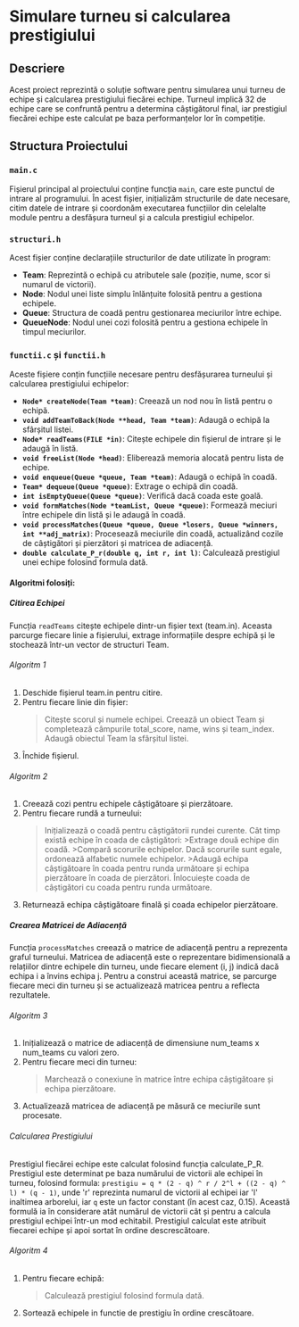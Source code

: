 # Simulare turneu si calcularea prestigiului

## Descriere
Acest proiect reprezintă o soluție software pentru simularea unui turneu de echipe și calcularea prestigiului fiecărei echipe. Turneul implică 32 de echipe care se confruntă pentru a determina câștigătorul final, iar prestigiul fiecărei echipe este calculat pe baza performanțelor lor în competiție.

## Structura Proiectului

### `main.c`
Fișierul principal al proiectului conține funcția `main`, care este punctul de intrare al programului. În acest fișier, inițializăm structurile de date necesare, citim datele de intrare și coordonăm executarea funcțiilor din celelalte module pentru a desfășura turneul și a calcula prestigiul echipelor.

### `structuri.h`
Acest fișier conține declarațiile structurilor de date utilizate în program:

- **Team**: Reprezintă o echipă cu atributele sale (poziție, nume, scor si numarul de victorii).
- **Node**: Nodul unei liste simplu înlănțuite folosită pentru a gestiona echipele.
- **Queue**: Structura de coadă pentru gestionarea meciurilor între echipe.
- **QueueNode**: Nodul unei cozi folosită pentru a gestiona echipele în timpul meciurilor.

### `functii.c` și `functii.h`
Aceste fișiere conțin funcțiile necesare pentru desfășurarea turneului și calcularea prestigiului echipelor:

- **`Node* createNode(Team *team)`**: Creează un nod nou în listă pentru o echipă.
- **`void addTeamToBack(Node **head, Team *team)`**: Adaugă o echipă la sfârșitul listei.
- **`Node* readTeams(FILE *in)`**: Citește echipele din fișierul de intrare și le adaugă în listă.
- **`void freeList(Node *head)`**: Eliberează memoria alocată pentru lista de echipe.
- **`void enqueue(Queue *queue, Team *team)`**: Adaugă o echipă în coadă.
- **`Team* dequeue(Queue *queue)`**: Extrage o echipă din coadă.
- **`int isEmptyQueue(Queue *queue)`**: Verifică dacă coada este goală.
- **`void formMatches(Node *teamList, Queue *queue)`**: Formează meciuri între echipele din listă și le adaugă în coadă.
- **`void processMatches(Queue *queue, Queue *losers, Queue *winners, int **adj_matrix)`**: Procesează meciurile din coadă, actualizând cozile de câștigători și pierzători și matricea de adiacență.
- **`double calculate_P_r(double q, int r, int l)`**: Calculează prestigiul unei echipe folosind formula dată.

#### Algoritmi folosiți:

##### Citirea Echipei
Funcția `readTeams` citește echipele dintr-un fișier text (team.in). Aceasta parcurge fiecare linie a fișierului, extrage informațiile despre echipă și le stochează într-un vector de structuri Team.

###### Algoritm 1
1. Deschide fișierul team.in pentru citire.
2. Pentru fiecare linie din fișier:
    >Citește scorul și numele echipei.
    >Creează un obiect Team și completează câmpurile total_score, name, wins și team_index.
    >Adaugă obiectul Team la sfârșitul listei.
3. Închide fișierul.

###### Algoritm 2
1. Creează cozi pentru echipele câștigătoare și pierzătoare.
2. Pentru fiecare rundă a turneului:
    >Inițializează o coadă pentru câștigătorii rundei curente.
    >Cât timp există echipe în coada de câștigători:
        >Extrage două echipe din coadă.
        >Compară scorurile echipelor. Dacă scorurile sunt egale, ordonează alfabetic numele echipelor.
        >Adaugă echipa câștigătoare în coada pentru runda următoare și echipa pierzătoare în coada de pierzători.
    >Înlocuiește coada de câștigători cu coada pentru runda următoare.
3. Returnează echipa câștigătoare finală și coada echipelor pierzătoare.

##### Crearea Matricei de Adiacență
Funcția `processMatches` creează o matrice de adiacență pentru a reprezenta graful turneului. Matricea de adiacență este o reprezentare bidimensională a relațiilor dintre echipele din turneu, unde fiecare element (i, j) indică dacă echipa i a învins echipa j. Pentru a construi această matrice, se parcurge fiecare meci din turneu și se actualizează matricea pentru a reflecta rezultatele. 

###### Algoritm 3
1. Inițializează o matrice de adiacență de dimensiune num_teams x num_teams cu valori zero.
2. Pentru fiecare meci din turneu:
    >Marchează o conexiune în matrice între echipa câștigătoare și echipa pierzătoare.
3. Actualizează matricea de adiacență pe măsură ce meciurile sunt procesate.

###### Calcularea Prestigiului
Prestigiul fiecărei echipe este calculat folosind funcția calculate_P_R. Prestigiul este determinat pe baza numărului de victorii ale echipei în turneu, folosind formula:
`prestigiu = q * (2 - q) ^ r / 2^l + ((2 - q) ^ l) * (q - 1)`, unde 'r' reprezinta numarul de victorii al echipei iar 'l' inaltimea arborelui, iar `q` este un factor constant (în acest caz, 0.15). Această formulă ia în considerare atât numărul de victorii cât și pentru a calcula prestigiul echipei într-un mod echitabil. Prestigiul calculat este atribuit fiecarei echipe și apoi sortat în ordine descrescătoare.

###### Algoritm 4
1. Pentru fiecare echipă:
    >Calculează prestigiul folosind formula dată.
2. Sortează echipele in functie de prestigiu în ordine crescătoare.
